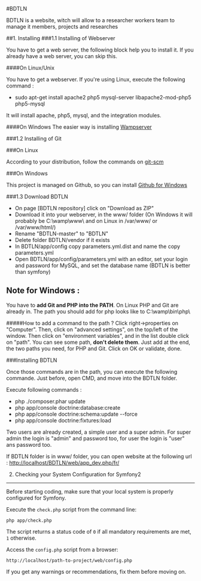 #BDTLN

BDTLN is a website, witch will allow to a researcher workers team to manage it members, projects and researches

##1. Installing
###1.1 Installing of Webserver

You have to get a web server, the following block help you to install it. If you already have a web server, you can skip this.

####On Linux/Unix

You have to get a webserver. If you're using Linux, execute the following command :
 * sudo apt-get install apache2 php5 mysql-server libapache2-mod-php5 php5-mysql

It will install apache, php5, mysql, and the integration modules.

####On Windows
The easier way is installing [Wampserver](http://wampserver.com)


###1.2 Installing of Git

###On Linux

According to your distribution, follow the commands on [git-scm](https://git-scm.herokuapp.com/download/linux)

###On Windows

This project is managed on Github, so you can install [Github for Windows](https://windows.github.com/)

###1.3 Download BDTLN

 * On page [BDTLN repository] click on "Download as ZIP"
 * Download it into your webserver, in the www/ folder
   (On Windows it will probably be C:\wamp\www\ and on Linux in /var/www/ or /var/www/html/)
 * Rename "BDTLN-master" to "BDTLN"
 * Delete folder BDTLN/vendor if it exists
 * In BDTLN/app/config copy parameters.yml.dist and name the copy parameters.yml
 * Open BDTLN/app/config/parameters.yml with an editor, set your login and password for MySQL, and set the database name (BDTLN is better than symfony)

Note for Windows :
-----------------
You have to **add Git and PHP into the PATH**. On Linux PHP and Git are already in.
The path you should add for php looks like to C:\wamp\bin\php<version>\

#####How to add a command to the path ?
Click right->properties on "Computer". Then, click on "advanced settings", on the top/left of the window. Then click on "environment variables", and in the list double click on "path". You can see some path, **don't delete them**. Just add at the end, the two paths you need, for PHP and Git.
Click on OK or validate, done.

###Installing BDTLN

Once those commands are in the path, you can execute the following commande.
Just before, open CMD, and move into the BDTLN folder.

Execute following commands :
+ php ./composer.phar update
+ php app/console doctrine:database:create
+ php app/console doctrine:schema:update --force
+ php app/console doctrine:fixtures:load


Two users are already created, a simple user and a super admin.
For super admin the login is "admin" and password too, for user the login is "user" ans password too.

If BDTLN folder is in www/ folder, you can open website at the following url :
[http://localhost/BDTLN/web/app_dev.php/fr/](http://localhost/BDTLN/web/app_dev.php/fr/)


2) Checking your System Configuration for Symfony2
---------------------------------------------------

Before starting coding, make sure that your local system is properly
configured for Symfony.

Execute the `check.php` script from the command line:

    php app/check.php

The script returns a status code of `0` if all mandatory requirements are met,
`1` otherwise.

Access the `config.php` script from a browser:

    http://localhost/path-to-project/web/config.php

If you get any warnings or recommendations, fix them before moving on.
